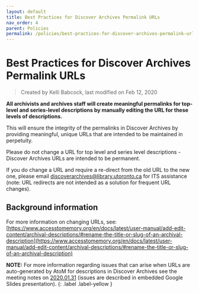 ```yaml
---
layout: default
title: Best Practices for Discover Archives Permalink URLs
nav_order: 4
parent: Policies
permalink: /policies/best-practices-for-discover-archives-permalink-urls
---
```


# Best Practices for Discover Archives Permalink URLs

> Created by Kelli Babcock, last modified on Feb 12, 2020

**All archivists and archives staff will create meaningful permalinks for top-level and series-level descriptions by manually editing the URL for these levels of descriptions.**

This will ensure the integrity of the permalinks in Discover Archives by providing meaningful, unique URLs that are intended to be maintained in perpetuity.

Please do not change a URL for top level and series level descriptions - Discover Archives URLs are intended to be permanent.

If you do change a URL and require a re-direct from the old URL to the new one, please email [discoverarchives@library.utoronto.ca](mailto:discoverarchives@library.utoronto.ca) for ITS assistance (note: URL redirects are not intended as a solution for frequent URL changes).

## Background information

For more information on changing URLs, see: [https://www.accesstomemory.org/en/docs/latest/user-manual/add-edit-content/archival-descriptions/#rename-the-title-or-slug-of-an-archival-description](https://www.accesstomemory.org/en/docs/latest/user-manual/add-edit-content/archival-descriptions/#rename-the-title-or-slug-of-an-archival-description)

**NOTE:** For more information regarding issues that can arise when URLs are auto-generated by AtoM for descriptions in Discover Archives see the meeting notes on [2020.01.31](https://connect.library.utoronto.ca/display/DA/2020.01.31) (issues are described in embedded Google Slides presentation).
{: .label .label-yellow }